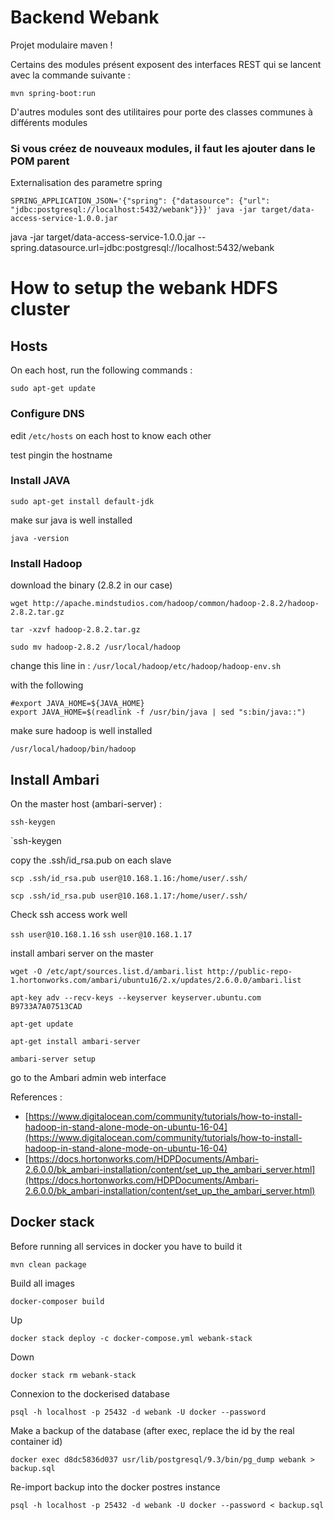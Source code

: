 # Backend Webank

Projet modulaire maven !

Certains des modules présent exposent des interfaces REST qui se lancent avec la commande suivante :

`mvn spring-boot:run`

D'autres modules sont des utilitaires pour porte des classes communes à différents modules

### Si vous créez de nouveaux modules, il faut les ajouter dans le POM parent 




Externalisation des parametre spring

`SPRING_APPLICATION_JSON='{"spring": {"datasource": {"url": "jdbc:postgresql://localhost:5432/webank"}}}' java -jar target/data-access-service-1.0.0.jar`



java -jar target/data-access-service-1.0.0.jar --spring.datasource.url=jdbc:postgresql://localhost:5432/webank



# How to setup the webank HDFS cluster

## Hosts
 
On each host, run the following commands :

`sudo apt-get update`

### Configure DNS

edit `/etc/hosts` on each host to know each other 

test pingin the hostname 

### Install JAVA

`sudo apt-get install default-jdk`

make sur java is well installed 

`java -version`


### Install Hadoop

download the binary (2.8.2 in our case)

`wget http://apache.mindstudios.com/hadoop/common/hadoop-2.8.2/hadoop-2.8.2.tar.gz`

`tar -xzvf hadoop-2.8.2.tar.gz`

`sudo mv hadoop-2.8.2 /usr/local/hadoop`


change this line in : `/usr/local/hadoop/etc/hadoop/hadoop-env.sh`

with the following 

```
#export JAVA_HOME=${JAVA_HOME}
export JAVA_HOME=$(readlink -f /usr/bin/java | sed "s:bin/java::")
```

make sure hadoop is well installed 

`/usr/local/hadoop/bin/hadoop`

## Install Ambari

On the master host (ambari-server) :

`ssh-keygen`

`ssh-keygen

copy the .ssh/id_rsa.pub on each slave 

`scp .ssh/id_rsa.pub user@10.168.1.16:/home/user/.ssh/`

`scp .ssh/id_rsa.pub user@10.168.1.17:/home/user/.ssh/`

Check ssh access work well 

`ssh user@10.168.1.16`
`ssh user@10.168.1.17`


install ambari server on the master

`wget -O /etc/apt/sources.list.d/ambari.list http://public-repo-1.hortonworks.com/ambari/ubuntu16/2.x/updates/2.6.0.0/ambari.list`

`apt-key adv --recv-keys --keyserver keyserver.ubuntu.com B9733A7A07513CAD`

`apt-get update`

`apt-get install ambari-server`

`ambari-server setup`

go to the Ambari admin web interface

References :

- [https://www.digitalocean.com/community/tutorials/how-to-install-hadoop-in-stand-alone-mode-on-ubuntu-16-04](https://www.digitalocean.com/community/tutorials/how-to-install-hadoop-in-stand-alone-mode-on-ubuntu-16-04)
- [https://docs.hortonworks.com/HDPDocuments/Ambari-2.6.0.0/bk_ambari-installation/content/set_up_the_ambari_server.html](https://docs.hortonworks.com/HDPDocuments/Ambari-2.6.0.0/bk_ambari-installation/content/set_up_the_ambari_server.html)


## Docker stack 

Before running all services in docker you have to build it

`mvn clean package`

Build all images 

`docker-composer build`


Up

`docker stack deploy -c docker-compose.yml webank-stack`


Down

`docker stack rm webank-stack`

Connexion to the dockerised database

`psql -h localhost -p 25432 -d webank -U docker --password`

Make a backup of the database (after exec, replace the id by the real container id)

`docker exec d8dc5836d037 usr/lib/postgresql/9.3/bin/pg_dump webank > backup.sql`

Re-import backup into the docker postres instance

`psql -h localhost -p 25432 -d webank -U docker --password < backup.sql`

